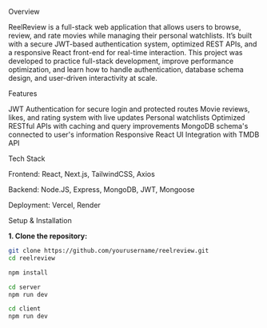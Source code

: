 Overview

ReelReview is a full-stack web application that allows users to browse, review, and rate movies while managing their personal watchlists.
It’s built with a secure JWT-based authentication system, optimized REST APIs, and a responsive React front-end for real-time interaction.
This project was developed to practice full-stack development, improve performance optimization, and learn how to handle authentication, database schema design, and user-driven interactivity at scale.


Features

JWT Authentication for secure login and protected routes
Movie reviews, likes, and rating system with live updates
Personal watchlists
Optimized RESTful APIs with caching and query improvements
MongoDB schema's connected to user's information
Responsive React UI
Integration with TMDB API

Tech Stack

Frontend: React, Next.js, TailwindCSS, Axios

Backend: Node.JS, Express, MongoDB, JWT, Mongoose

Deployment: Vercel, Render


Setup & Installation

**1. Clone the repository:**
```bash
git clone https://github.com/yourusername/reelreview.git
cd reelreview

npm install

cd server
npm run dev

cd client
npm run dev
```

